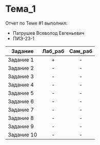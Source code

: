 # Тема_1
Отчет по Теме #1 выполнил:

- Патрушев Всеволод Евгеньевич  
- ПИЭ-23-1

| Задание    | Лаб_раб | Сам_раб |
|------------|:-------:|:-------:|
| Задание 1  |    +    |    -    |
| Задание 2  |    -    |    -    |
| Задание 3  |    -    |    -    |
| Задание 4  |    -    |    -    |
| Задание 5  |    -    |    -    |
| Задание 6  |    -    |    -    |
| Задание 7  |    -    |    -    |
| Задание 8  |    -    |    -    |
| Задание 9  |    -    |    -    |
| Задание 10 |    -    |    -    |

